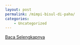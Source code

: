 ```yaml
---
layout: post
permalink: /mimpi-bisul-di-paha/
categories:
    - Uncategorized
---
```


[Baca Selengkapnya](/09)